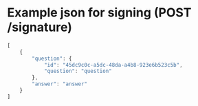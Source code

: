 
# Example json for signing (POST /signature)

```js
[
    {
        "question": {
            "id": "45dc9c0c-a5dc-48da-a4b8-923e6b523c5b",
            "question": "question"
        },
        "answer": "answer"
    }
]
```
